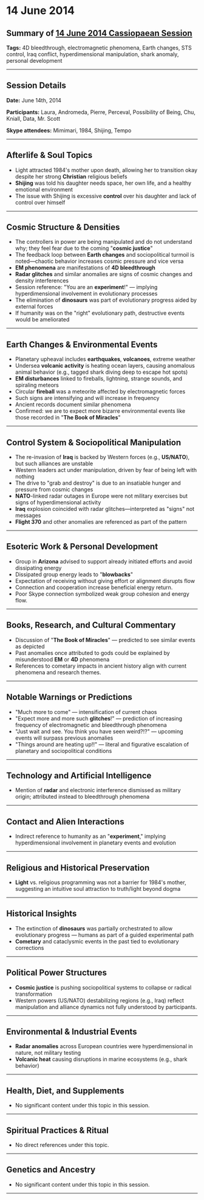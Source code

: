 # 14 June 2014

## Summary of [14 June 2014 Cassiopaean Session](https://cassiopaea.org/forum/threads/session-14-june-2014.35099/#post-500220)

**Tags:** 4D bleedthrough, electromagnetic phenomena, Earth changes, STS control, Iraq conflict, hyperdimensional manipulation, shark anomaly, personal development

---


## Session Details

**Date:** June 14th, 2014

**Participants:** Laura, Andromeda, Pierre, Perceval, Possibility of Being, Chu, Kniall, Data, Mr. Scott

**Skype attendees:** Mimimari, 1984, Shijing, Tempo

---


## Afterlife & Soul Topics

- Light attracted 1984's mother upon death, allowing her to transition okay despite her strong **Christian** religious beliefs
- **Shijing** was told his daughter needs space, her own life, and a healthy emotional environment
- The issue with Shijing is excessive **control** over his daughter and lack of control over himself

---


## Cosmic Structure & Densities

- The controllers in power are being manipulated and do not understand why; they feel fear due to the coming "**cosmic justice**"
- The feedback loop between **Earth changes** and sociopolitical turmoil is noted—chaotic behavior increases cosmic pressure and vice versa
- **EM phenomena** are manifestations of **4D bleedthrough**
- **Radar glitches** and similar anomalies are signs of cosmic changes and density interferences
- Session reference: "You are an **experiment**!" — implying hyperdimensional involvement in evolutionary processes
- The elimination of **dinosaurs** was part of evolutionary progress aided by external forces
- If humanity was on the "right" evolutionary path, destructive events would be ameliorated

---


## Earth Changes & Environmental Events

- Planetary upheaval includes **earthquakes**, **volcanoes**, extreme weather
- Undersea **volcanic activity** is heating ocean layers, causing anomalous animal behavior (e.g., tagged shark diving deep to escape hot spots)
- **EM disturbances** linked to fireballs, lightning, strange sounds, and spiraling meteors
- Circular **fireball** was a meteorite affected by electromagnetic forces
- Such signs are intensifying and will increase in frequency
- Ancient records document similar phenomena
- Confirmed: we are to expect more bizarre environmental events like those recorded in "**The Book of Miracles**"

---


## Control System & Sociopolitical Manipulation

- The re-invasion of **Iraq** is backed by Western forces (e.g., **US/NATO**), but such alliances are unstable
- Western leaders act under manipulation, driven by fear of being left with nothing
- The drive to "grab and destroy" is due to an insatiable hunger and pressure from cosmic changes
- **NATO**-linked radar outages in Europe were not military exercises but signs of hyperdimensional activity
- **Iraq** explosion coincided with radar glitches—interpreted as "signs" not messages
- **Flight 370** and other anomalies are referenced as part of the pattern

---


## Esoteric Work & Personal Development

- Group in **Arizona** advised to support already initiated efforts and avoid dissipating energy
- Dissipated group energy leads to "**blowbacks**"
- Expectation of receiving without giving effort or alignment disrupts flow
- Connection and cooperation increase beneficial energy return.
- Poor Skype connection symbolized weak group cohesion and energy flow.

---


## Books, Research, and Cultural Commentary

- Discussion of "**The Book of Miracles**" — predicted to see similar events as depicted
- Past anomalies once attributed to gods could be explained by misunderstood **EM** or **4D** phenomena
- References to cometary impacts in ancient history align with current phenomena and research themes.

---


## Notable Warnings or Predictions

- "Much more to come" — intensification of current chaos
- "Expect more and more such **glitches**!" — prediction of increasing frequency of electromagnetic and bleedthrough phenomena
- "Just wait and see. You think you have seen weird?!?" — upcoming events will surpass previous anomalies
- "Things around are heating up!!" — literal and figurative escalation of planetary and sociopolitical conditions

---


## Technology and Artificial Intelligence

- Mention of **radar** and electronic interference dismissed as military origin; attributed instead to bleedthrough phenomena

---


## Contact and Alien Interactions

- Indirect reference to humanity as an "**experiment**," implying hyperdimensional involvement in planetary events and evolution

---


## Religious and Historical Preservation

- **Light** vs. religious programming was not a barrier for 1984's mother, suggesting an intuitive soul attraction to truth/light beyond dogma

---


## Historical Insights

- The extinction of **dinosaurs** was partially orchestrated to allow evolutionary progress — humans as part of a guided experimental path
- **Cometary** and cataclysmic events in the past tied to evolutionary corrections

---


## Political Power Structures

- **Cosmic justice** is pushing sociopolitical systems to collapse or radical transformation
- Western powers (US/NATO) destabilizing regions (e.g., Iraq) reflect manipulation and alliance dynamics not fully understood by participants.

---


## Environmental & Industrial Events

- **Radar anomalies** across European countries were hyperdimensional in nature, not military testing
- **Volcanic heat** causing disruptions in marine ecosystems (e.g., shark behavior)

---



## Health, Diet, and Supplements

- No significant content under this topic in this session.

---


## Spiritual Practices & Ritual

- No direct references under this topic.

---


## Genetics and Ancestry

- No significant content under this topic in this session.

---


